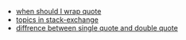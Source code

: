- [when should I wrap quote](https://stackoverflow.com/questions/10067266/when-should-i-wrap-quotes-around-a-shell-variable)
- [topics in stack-exchange](https://unix.stackexchange.com/questions/171346/security-implications-of-forgetting-to-quote-a-variable-in-bash-posix-shells)
- [diffrence between single quote and double quote](https://stackoverflow.com/questions/6697753/difference-between-single-and-double-quotes-in-bash)  
